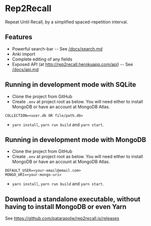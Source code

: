 # Rep2Recall

Repeat Until Recall, by a simplified spaced-repetition interval.

## Features

- Powerful search-bar -- See [/docs/search.md](/docs/search.md)
- Anki import
- Complete editing of any fields
- Exposed API (at <http://rep2recall.herokuapp.com/api>) -- See [/docs/api.md](/docs/api.md)

## Running in development mode with SQLite

- Clone the project from GitHub
- Create `.env` at project root as below. You will need either to install MongoDB or have an account at MongoDB Atlas.

```
COLLECTION=<user.db OR file/path.db>
```

- `yarn install`, `yarn run build` and `yarn start`.

## Running in development mode with MongoDB

- Clone the project from GitHub
- Create `.env` at project root as below. You will need either to install MongoDB or have an account at MongoDB Atlas.

```
DEFAULT_USER=<your-email@email.com>
MONGO_URI=<your-mongo-uri>
```

- `yarn install`, `yarn run build` and `yarn start`.

## Download a standalone executable, without having to install MongoDB or even Yarn

See <https://github.com/patarapolw/rep2recall.js/releases>
